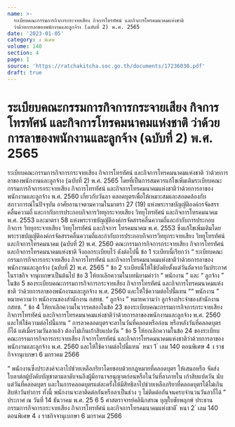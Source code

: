 ```yaml
---
name: >-
  ระเบียบคณะกรรมการกิจการกระจายเสียง กิจการโทรทัศน์ และกิจการโทรคมนาคมแห่งชาติ
  ว่าด้วยการลาของพนักงานและลูกจ้าง (ฉบับที่ 2) พ.ศ. 2565
date: '2023-01-05'
category: ง พิเศษ
volume: 140
section: 4
page: 1
source: 'https://ratchakitcha.soc.go.th/documents/17236030.pdf'
draft: true
---
```


# ระเบียบคณะกรรมการกิจการกระจายเสียง กิจการโทรทัศน์ และกิจการโทรคมนาคมแห่งชาติ ว่าด้วยการลาของพนักงานและลูกจ้าง (ฉบับที่ 2) พ.ศ. 2565

ระเบียบคณะกรรมการกิจการกระจายเสียง กิจการโทรทัศน์ และกิจการโทรคมนาคมแห่งชาติ ว่าด้วยการลาของพนักงานและลูกจ้าง (ฉบับที่ 2) พ.ศ. 2565 โดยที่เป็นการสมควรแก้ไขเพิ่มเติมระเบียบคณะกรรมการกิจการกระจายเสียง กิจการโทรทัศน์ และกิจการโทรคมนาคมแห่งชาติว่าด้วยการลาของพนักงานและลูกจ้าง พ.ศ. 2560 เกี่ยวกับวันลา คลอดบุตรเพื่อให้เหมาะสมและสอดคล้องกับสภาวการณ์ในปัจจุบัน อาศัยอานาจตามความในมาตรา 27 (19) แห่งพระราชบัญญัติองค์กรจัดสรรคลื่นความถี่ และกากับการประกอบกิจการวิทยุกระจายเสียง วิทยุโทรทัศน์ และกิจการโทรคมนาคม พ.ศ. 2553 และมาตรา 58 แห่งพระราชบัญญัติองค์กรจัดสรรคลื่นความถี่และกำกับการประกอบกิจการ วิทยุกระจายเสียง วิทยุโทรทัศน์ และกิจการ โทรคมนาคม พ.ศ. 2553 ซึ่งแก้ไขเพิ่มเติมโดย พระราชบัญญัติองค์กรจัดสรรคลื่นความถี่และกำกับการประกอบกิจการวิทยุกระจายเสียง วิทยุโทรทัศน์ และกิจการโทรคมนาคม (ฉบับที่ 2) พ.ศ. 2560 คณะกรรมการกิจการกระจายเสียง กิจการโทรทัศน์ และกิจการโทรคมนาคมแห่งชาติ จึงออกระเบียบไว้ ดังต่อไปนี้ ข้อ 1 ระเบียบนี้เรียกว่า “ ระเบียบคณะกรรมการกิจการกระจายเสียง กิจการโทรทัศน์ และกิจการโทรคมนาคมแห่งชาติว่าด้วยการลาของพนักงานและลูกจ้าง (ฉบับที่ 2) พ.ศ. 2565 ” ข้อ 2 ระเบียบนี้ให้ใช้บังคับตั้งแต่วันถัดจากวันประกาศในราชกิจ จานุเบกษาเป็นต้นไป ข้อ 3 ให้ยกเลิกความในบทนิยามคำว่า “ พนักงาน ” และ “ ลูกจ้าง ” ในข้อ 5 ของระเบียบคณะกรรมการกิจการกระจายเสียง กิจการโทรทัศน์ และกิจการโทรคมนาคมแห่งชาติ ว่าด้วยการลาของพนักงานและลูกจ้าง พ.ศ. 2560 และให้ใช้ความต่อไปนี้แทน ““ พนักงาน ” หมายความว่า พนักงานของสำนักงาน กสทช. “ ลูกจ้าง ” หมายความว่า ลูกจ้างประจำของสำนักงาน กสทช. ” ข้อ 4 ให้ยกเลิกความในวรรคสองในข้อ 23 ของระเบียบคณะกรรมการกิจการกระจายเสียง กิจการโทรทัศน์ และกิจการโทรคมนาคมแห่งชาติว่าด้วยการลาของพนักงานและลูกจ้าง พ.ศ. 2560 และให้ใช้ความต่อไปนี้แทน “ การลาคลอดบุตรจะลาในวันที่คลอดหรือก่อน หรือหลังวันที่คลอดบุตรก็ได้ แต่เมื่อรวมวันลาแล้ว ต้องไม่เกินเก้าสิบแปดวัน ” ข้อ 5 ให้ยกเลิกความในข้อ 24 ของระเบียบคณะกรรมการกิจการกระจายเสียง กิจการโทรทัศน์ และกิจการโทรคมนาคมแห่งชาติว่าด้วยการลาของพนักงานและลูกจ้าง พ.ศ. 2560 และให้ใช้ความต่อไปนี้แทน ้ หนา 1 ่ เลม 140 ตอนพิเศษ 4 ง ราชกิจจานุเบกษา 6 มกราคม 2566

“ พนักงานซึ่งประสงค์จะลาไปช่วยเหลือภริยาโดยชอบด้วยกฎหมายที่คลอดบุตร ให้เสนอหรือ จัดส่งใบลาต่อผู้บังคับบัญชาตามลาดับจนถึงผู้มีอานาจอนุญาตก่อนหรือในวันที่ลาภายใน เก้าสิบแปดวัน นับแต่วันที่คลอดบุตร และในการคลอดบุตรแต่ละครั้งให้มีสิทธิลาไปช่วยเหลือภริยาที่คลอดบุตรได้ไม่เกิน สิบห้าวันทำการ ทั้งนี้ พนักงานจะลาติดต่อกันหรือลาเป็นช่วง ๆ ไม่ติดต่อกันจนครบจำนวนวันลาก็ได้ ” ประกาศ ณ วันที่ 14 ธันวาคม พ.ศ. 25 6 5 ศาสตราจารย์คลินิกสรณ บุญใบชัยพฤกษ์ ประธานกรรมการกิจการกระจายเสียง กิจการโทรทัศน์ และกิจการโทรคมนาคมแห่งชาติ ้ หนา 2 ่ เลม 140 ตอนพิเศษ 4 ง ราชกิจจานุเบกษา 6 มกราคม 2566
